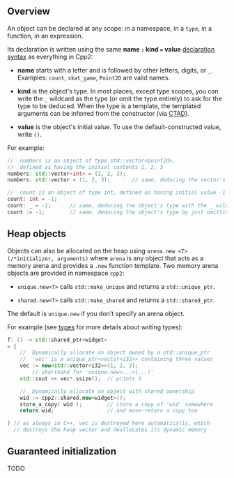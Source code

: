 ## Overview

An object can be declared at any scope: in a namespace, in a `type`, in a function, in an expression.

Its declaration is written using the same **name `:` kind `=` value** [declaration syntax](../cpp2/declarations.md) as everything in Cpp2:

- **name** starts with a letter and is followed by other letters, digits, or `_`. Examples: `count`, `skat_game`, `Point2D` are valid names.

- **kind** is the object's type. In most places, except type scopes, you can write the `_` wildcard as the type (or omit the type entirely) to ask for the type to be deduced. When the type is a template, the templated arguments can be inferred from the constructor (via [CTAD](../welcome/hello-world.md#CTAD)).

- **value** is the object's initial value. To use the default-constructed value, write `()`.


For example:

``` cpp title="Example: Declaring some objects"
//  numbers is an object of type std::vector<point2d>,
//  defined as having the initial contents 1, 2, 3
numbers: std::vector<int> = (1, 2, 3);
numbers: std::vector = (1, 2, 3);       // same, deducing the vector's type

//  count is an object of type int, defined as having initial value -1
count: int = -1;
count: _ = -1;      // same, deducing the object's type with the _ wildcard
count := -1;        // same, deducing the object's type by just omitting it
```


## Heap objects

Objects can also be allocated on the heap using `arena.new <T> (/*initializer, arguments)` where `arena` is any object that acts as a memory arena and provides a `.new` function template. Two memory arena objects are provided in namespace `cpp2`:

- `unique.new<T>` calls `std::make_unique` and returns a `std::unique_ptr`.

- `shared.new<T>` calls `std::make_shared` and returns a `std::shared_ptr`.

The default is `unique.new` if you don't specify an arena object.

For example (see [types](types.md) for more details about writing types):


``` cpp title="Example: Heap allocation"
f: () -> std::shared_ptr<widget>
= {
    //  Dynamically allocate an object owned by a std::unique_ptr
    //  'vec' is a unique_ptr<vector<i32>> containing three values
    vec := new<std::vector<i32>>(1, 2, 3);
        // shorthand for 'unique.new<...>(...)'
    std::cout << vec*.ssize();  // prints 3

    //  Dynamically allocate an object with shared ownership
    wid := cpp2::shared.new<widget>();
    store_a_copy( wid );        // store a copy of 'wid' somewhere
    return wid;                 // and move-return a copy too

} // as always in C++, vec is destroyed here automatically, which
  // destroys the heap vector and deallocates its dynamic memory
```


## Guaranteed initialization

TODO

